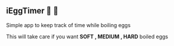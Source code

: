 ## iEggTimer :tada: :rocket:
Simple app to keep track of time while boiling eggs 

This will take care if you want **SOFT , MEDIUM , HARD** boiled eggs 